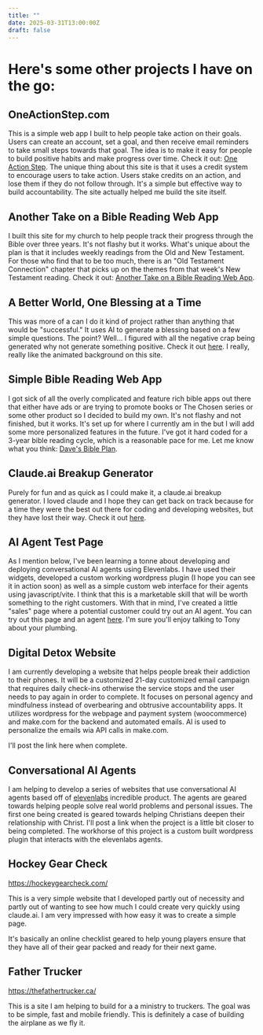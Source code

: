 ```yaml
---
title: ""
date: 2025-03-31T13:00:00Z
draft: false
---
```


# Here's some other projects I have on the go:

## OneActionStep.com

This is a simple web app I built to help people take action on their goals. Users can create an account, set a goal, and then receive email reminders to take small steps towards that goal. The idea is to make it easy for people to build positive habits and make progress over time. Check it out: [One Action Step](https://oneactionstep.com). The unique thing about this site is that it uses a credit system to encourage users to take action. Users stake credits on an action, and lose them if they do not follow through. It's a simple but effective way to build accountability. The site actually helped me build the site itself. 

## Another Take on a Bible Reading Web App

I built this site for my church to help people track their progress through the Bible over three years. It's not flashy but it works. What's unique about the plan is that it includes weekly readings from the Old and New Testament. For those who find that to be too much, there is an "Old Testament Connection" chapter that picks up on the themes from that week's New Testament reading. Check it out: [Another Take on a Bible Reading Web App](https://readingplan.kzmc.ca).

## A Better World, One Blessing at a Time

This was more of a can I do it kind of project rather than anything that would be "successful." It uses AI to generate a blessing based on a few simple questions. The point? Well... I figured with all the negative crap being generated why not generate something positive. Check it out [here](https://ablessing.org/). I really, really like the animated background on this site. 

## Simple Bible Reading Web App

I got sick of all the overly complicated and feature rich bible apps out there that either have ads or are trying to promote books or The Chosen series or some other product so I decided to build my own. It's not flashy and not finished, but it works. It's set up for where I currently am in the but I will add some more personalized features in the future. I've got it hard coded for a 3-year bible reading cycle, which is a reasonable pace for me. Let me know what you think: [Dave's Bible Plan](https://bible.davidwicks.site).

## Claude.ai Breakup Generator

Purely for fun and as quick as I could make it, a claude.ai breakup generator. I loved claude and I hope they can get back on track because for a time they were the best out there for coding and developing websites, but they have lost their way. Check it out [here](https://claudebreakup.davidwicks.site/).

## AI Agent Test Page

As I mention below, I've been learning a tonne about developing and deploying conversational AI agents using Elevenlabs. I have used their widgets, developed a custom working wordpress plugin (I hope you can see it in action soon) as well as a simple custom web interface for their agents using javascript/vite. I think that this is a marketable skill that will be worth something to the right customers. With that in mind, I've created a little "sales" page where a potential customer could try out an AI agent. You can try out this page and an agent [here](https://agents.davidwicks.site/). I'm sure you'll enjoy talking to Tony about your plumbing.

## Digital Detox Website   

I am currently developing a website that helps people break their addiction to their phones. It will be a customized 21-day customized email campaign that requires daily check-ins otherwise the service stops and the user needs to pay again in order to complete. It focuses on personal agency and mindfulness instead of overbearing and obtrusive accountability apps. It utilizes wordpress for the webpage and payment system (woocommerce) and make.com for the backend and automated emails. AI is used to personalize the emails wia API calls in make.com.

I'll post the link here when complete.

## Conversational AI Agents

I am helping to develop a series of websites that use conversational AI agents based off of [elevenlabs](https://try.elevenlabs.io/davidwicks) incredible product. The agents are geared towards helping people solve real world problems and personal issues. The first one being created is geared towards helping Christians deepen their relationship with Christ. I'll post a link when the project is a little bit closer to being completed. The workhorse of this project is a custom built wordpress plugin that interacts with the elevenlabs agents. 

## Hockey Gear Check

<https://hockeygearcheck.com/>

This is a very simple website that I developed partly out of necessity and partly out of wanting to see how much I could create very quickly using claude.ai. I am very impressed with how easy it was to create a simple page. 

It's basically an online checklist geared to help young players ensure that they have all of their gear packed and ready for their next game. 

## Father Trucker

<https://thefathertrucker.ca/>

This is a site I am helping to build for a a ministry to truckers. The goal was to be simple, fast and mobile friendly. This is definitely a case of building the airplane as we fly it.